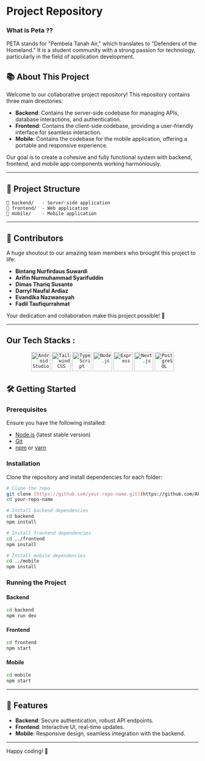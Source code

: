 # Project Repository


### What is Peta ??
PETA stands for "Pembela Tanah Air," which translates to "Defenders of the Homeland." It is a student community with a strong passion for technology, particularly in the field of application development.

## 📚 About This Project
Welcome to our collaborative project repository! This repository contains three main directories:

- **Backend**: Contains the server-side codebase for managing APIs, database interactions, and authentication.
- **Frontend**: Contains the client-side codebase, providing a user-friendly interface for seamless interaction.
- **Mobile**: Contains the codebase for the mobile application, offering a portable and responsive experience.

Our goal is to create a cohesive and fully functional system with backend, frontend, and mobile app components working harmoniously.

---

## 🚀 Project Structure

```plaintext
📂 backend/   - Server-side application
📂 frontend/  - Web application
📂 mobile/    - Mobile application
```

---

## 🤝 Contributors
A huge shoutout to our amazing team members who brought this project to life:

- **Bintang Nurfirdaus Suwardi**
- **Arifin Nurmuhammad Syarifuddin**
- **Dimas Thariq Susanto**
- **Darryl Naufal Ardiaz**
- **Evandika Nazwansyah**
- **Fadil Taufiqurrahmat**

Your dedication and collaboration make this project possible! 🌟

---
## Our Tech Stacks  : 
<div align="center">
	<code><img width="50" src="https://user-images.githubusercontent.com/25181517/192108895-20dc3343-43e3-4a54-a90e-13a4abbc57b9.png" alt="Android Studio" title="Android Studio"/></code>
	<code><img width="50" src="https://user-images.githubusercontent.com/25181517/202896760-337261ed-ee92-4979-84c4-d4b829c7355d.png" alt="Tailwind CSS" title="Tailwind CSS"/></code>
	<code><img width="50" src="https://user-images.githubusercontent.com/25181517/183890598-19a0ac2d-e88a-4005-a8df-1ee36782fde1.png" alt="TypeScript" title="TypeScript"/></code>
	<code><img width="50" src="https://user-images.githubusercontent.com/25181517/183568594-85e280a7-0d7e-4d1a-9028-c8c2209e073c.png" alt="Node.js" title="Node.js"/></code>
	<code><img width="50" src="https://user-images.githubusercontent.com/25181517/183859966-a3462d8d-1bc7-4880-b353-e2cbed900ed6.png" alt="Express" title="Express"/></code>
	<code><img width="50" src="https://github.com/marwin1991/profile-technology-icons/assets/136815194/5f8c622c-c217-4649-b0a9-7e0ee24bd704" alt="Next.js" title="Next.js"/></code>
	<code><img width="50" src="https://user-images.githubusercontent.com/25181517/117208740-bfb78400-adf5-11eb-97bb-09072b6bedfc.png" alt="PostgreSQL" title="PostgreSQL"/></code>
</div>

## 🛠️ Getting Started

### Prerequisites
Ensure you have the following installed:
- [Node.js](https://nodejs.org/) (latest stable version)
- [Git](https://git-scm.com/)
- [npm](https://www.npmjs.com/) or [yarn](https://yarnpkg.com/)

### Installation
Clone the repository and install dependencies for each folder:

```bash
# Clone the repo
git clone [https://github.com/your-repo-name.git](https://github.com/Akaza22/peta-project.git)
cd your-repo-name

# Install backend dependencies
cd backend
npm install

# Install frontend dependencies
cd ../frontend
npm install

# Install mobile dependencies
cd ../mobile
npm install
```

### Running the Project

#### Backend
```bash
cd backend
npm run dev
```

#### Frontend
```bash
cd frontend
npm start
```

#### Mobile
```bash
cd mobile
npm start
```

---

## 🌟 Features
- **Backend**: Secure authentication, robust API endpoints.
- **Frontend**: Interactive UI, real-time updates.
- **Mobile**: Responsive design, seamless integration with the backend.

---

Happy coding! 🎉

